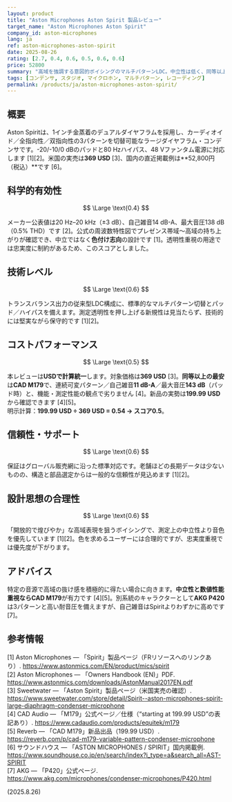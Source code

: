 ```yaml
---
layout: product
title: "Aston Microphones Aston Spirit 製品レビュー"
target_name: "Aston Microphones Aston Spirit"
company_id: aston-microphones
lang: ja
ref: aston-microphones-aston-spirit
date: 2025-08-26
rating: [2.7, 0.4, 0.6, 0.5, 0.6, 0.6]
price: 52800
summary: "高域を強調する意図的ボイシングのマルチパターンLDC。中立性は低く、同等以上の測定性能を持つ低価格品が存在するためCPは伸びません。"
tags: [コンデンサ, スタジオ, マイクロホン, マルチパターン, レコーディング]
permalink: /products/ja/aston-microphones-aston-spirit/
---
```

## 概要

Aston Spiritは、1インチ金蒸着のデュアルダイヤフラムを採用し、カーディオイド／全指向性／双指向性の3パターンを切替可能なラージダイヤフラム・コンデンサです。-20/-10/0 dBのパッドと80 Hzハイパス、48 Vファンタム電源に対応します [1][2]。米国の実売は**369 USD** [3]、国内の直近掲載例は**52,800円（税込）**です [6]。

## 科学的有効性

$$ \Large \text{0.4} $$

メーカー公表値は20 Hz–20 kHz（±3 dB）、自己雑音14 dB-A、最大音圧138 dB（0.5% THD）です [2]。公式の周波数特性図でプレゼンス帯域〜高域の持ち上がりが確認でき、中立ではなく**色付け志向**の設計です [1]。透明性重視の用途では忠実度に制約があるため、このスコアとしました。

## 技術レベル

$$ \Large \text{0.6} $$

トランスバランス出力の従来型LDC構成に、標準的なマルチパターン切替とパッド／ハイパスを備えます。測定透明性を押し上げる新規性は見当たらず、技術的には堅実ながら保守的です [1][2]。

## コストパフォーマンス

$$ \Large \text{0.5} $$

本レビューは**USDで計算統一**します。対象価格は**369 USD** [3]。**同等以上の最安**は**CAD M179**で、連続可変パターン／自己雑音**11 dB-A**／最大音圧**143 dB**（パッド時）と、機能・測定性能の観点で劣りません [4]。新品の実勢は**199.99 USD**から確認できます [4][5]。  
明示計算：**199.99 USD ÷ 369 USD = 0.54 → スコア0.5**。

## 信頼性・サポート

$$ \Large \text{0.6} $$

保証はグローバル販売網に沿った標準対応です。老舗ほどの長期データは少ないものの、構造と部品選定からは一般的な信頼性が見込めます [1][2]。

## 設計思想の合理性

$$ \Large \text{0.6} $$

「開放的で煌びやか」な高域表現を狙うボイシングで、測定上の中立性より音色を優先しています [1][2]。色を求めるユーザーには合理的ですが、忠実度重視では優先度が下がります。

## アドバイス

特定の音源で高域の抜け感を積極的に得たい場合に向きます。**中立性と数値性能重視ならCAD M179**が有力です [4][5]。別系統のキャラクターとして**AKG P420**は3パターンと高い耐音圧を備えますが、自己雑音はSpiritよりわずかに高めです [7]。

## 参考情報

[1] Aston Microphones — 「Spirit」製品ページ（FRリソースへのリンクあり）. https://www.astonmics.com/EN/product/mics/spirit  
[2] Aston Microphones — 「Owners Handbook (EN)」PDF. https://www.astonmics.com/downloads/AstonManual2017EN.pdf  
[3] Sweetwater — 「Aston Spirit」製品ページ（米国実売の確認）. https://www.sweetwater.com/store/detail/Spirit--aston-microphones-spirit-large-diaphragm-condenser-microphone  
[4] CAD Audio — 「M179」公式ページ／仕様（“starting at 199.99 USD”の表記あり）. https://www.cadaudio.com/products/equitek/m179  
[5] Reverb — 「CAD M179」新品出品（199.99 USD）. https://reverb.com/p/cad-m179-variable-pattern-condenser-microphone  
[6] サウンドハウス — 「ASTON MICROPHONES / SPIRIT」国内掲載例. https://www.soundhouse.co.jp/en/search/index?i_type=a&search_all=AST-SPIRIT  
[7] AKG — 「P420」公式ページ. https://www.akg.com/microphones/condenser-microphones/P420.html

(2025.8.26)

